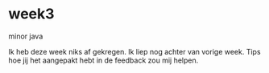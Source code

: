 # week3
minor java

Ik heb deze week niks af gekregen. Ik liep nog achter van vorige week. Tips hoe jij het aangepakt hebt in de feedback zou mij helpen.
